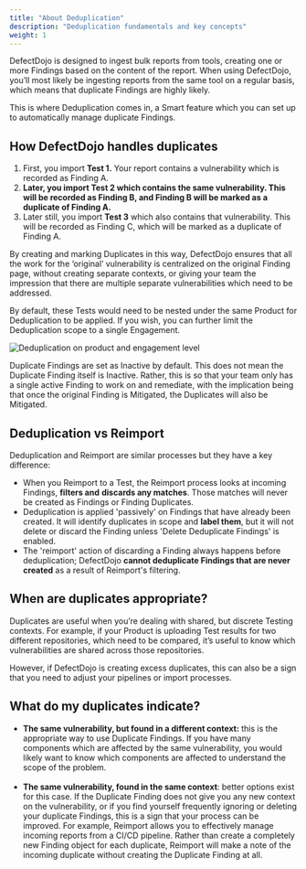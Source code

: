 ```yaml
---
title: "About Deduplication"
description: "Deduplication fundamentals and key concepts"
weight: 1
---
```


DefectDojo is designed to ingest bulk reports from tools, creating one or more Findings based on the content of the report. When using DefectDojo, you’ll most likely be ingesting reports from the same tool on a regular basis, which means that duplicate Findings are highly likely. 

This is where Deduplication comes in, a Smart feature which you can set up to automatically manage duplicate Findings.

## How DefectDojo handles duplicates

1. First, you import **Test 1\.** Your report contains a vulnerability which is recorded as Finding A.
2. **Later, you import Test 2 which contains the same vulnerability. This will be recorded as Finding B, and Finding B will be marked as a duplicate of Finding A.**
3. Later still, you import **Test 3** which also contains that vulnerability. This will be recorded as Finding C, which will be marked as a duplicate of Finding A.

By creating and marking Duplicates in this way, DefectDojo ensures that all the work for the ‘original’ vulnerability is centralized on the original Finding page, without creating separate contexts, or giving your team the impression that there are multiple separate vulnerabilities which need to be addressed.

By default, these Tests would need to be nested under the same Product for Deduplication to be applied. If you wish, you can further limit the Deduplication scope to a single Engagement.

![Deduplication on product and engagement level](images/deduplication.png)

Duplicate Findings are set as Inactive by default. This does not mean the Duplicate Finding itself is Inactive. Rather, this is so that your team only has a single active Finding to work on and remediate, with the implication being that once the original Finding is Mitigated, the Duplicates will also be Mitigated.

## Deduplication vs Reimport

Deduplication and Reimport are similar processes but they have a key difference:

* When you Reimport to a Test, the Reimport process looks at incoming Findings, **filters and** **discards any matches**. Those matches will never be created as Findings or Finding Duplicates.
* Deduplication is applied 'passively' on Findings that have already been created. It will identify duplicates in scope and **label them**, but it will not delete or discard the Finding unless 'Delete Deduplicate Findings' is enabled.
* The 'reimport' action of discarding a Finding always happens before deduplication; DefectDojo **cannot deduplicate Findings that are never created** as a result of Reimport's filtering.

## When are duplicates appropriate?

Duplicates are useful when you’re dealing with shared, but discrete Testing contexts. For example, if your Product is uploading Test results for two different repositories, which need to be compared, it’s useful to know which vulnerabilities are shared across those repositories.

However, if DefectDojo is creating excess duplicates, this can also be a sign that you need to adjust your pipelines or import processes. 

## What do my duplicates indicate?

* **The same vulnerability, but found in a different context:** this is the appropriate way to use Duplicate Findings. If you have many components which are affected by the same vulnerability, you would likely want to know which components are affected to understand the scope of the problem.  
​
* **The same vulnerability, found in the same context**: better options exist for this case. If the Duplicate Finding does not give you any new context on the vulnerability, or if you find yourself frequently ignoring or deleting your duplicate Findings, this is a sign that your process can be improved. For example, Reimport allows you to effectively manage incoming reports from a CI/CD pipeline. Rather than create a completely new Finding object for each duplicate, Reimport will make a note of the incoming duplicate without creating the Duplicate Finding at all.
